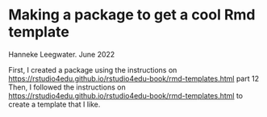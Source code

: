 # Making a package to get a cool Rmd template
Hanneke Leegwater. June 2022

First, I created a package using the instructions on https://rstudio4edu.github.io/rstudio4edu-book/rmd-templates.html part 12
Then, I followed the instructions on https://rstudio4edu.github.io/rstudio4edu-book/rmd-templates.html to create a template that I like.